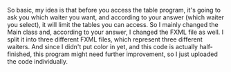 So basic, my idea is that before you access the table program, it's going to ask you which waiter you want, and according to your answer (which waiter you select), it will limit the tables you can access. So I mainly changed the Main class and, according to your answer, I changed the FXML file as well. I split it into three different FXML files, which represent three different waiters. And since I didn't put color in yet, and this code is actually half-finished, this program might need further improvement, so I just uploaded the code individually.
